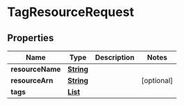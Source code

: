

# TagResourceRequest


## Properties

| Name | Type | Description | Notes |
|------------ | ------------- | ------------- | -------------|
|**resourceName** | [**String**](String.md) |  |  |
|**resourceArn** | [**String**](String.md) |  |  [optional] |
|**tags** | [**List**](List.md) |  |  |



